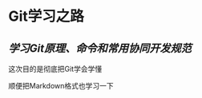**Git学习之路**
================
_学习Git原理、命令和常用协同开发规范_
-----------------------------------
这次目的是彻底把Git学会学懂

顺便把Markdown格式也学习一下


